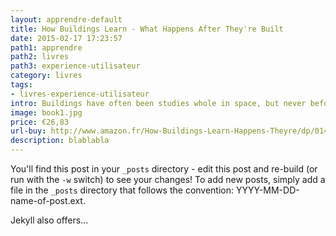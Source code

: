 ```yaml
---
layout: apprendre-default
title: How Buildings Learn - What Happens After They're Built
date: 2015-02-17 17:23:57
path1: apprendre
path2: livres
path3: experience-utilisateur
category: livres
tags: 
- livres-experience-utilisateur
intro: Buildings have often been studies whole in space, but never before have they been studied whole in time.
image: book1.jpg
price: €26,83
url-buy: http://www.amazon.fr/How-Buildings-Learn-Happens-Theyre/dp/0140139966
description: blablabla
---
```


You'll find this post in your `_posts` directory - edit this post and re-build (or run with the `-w` switch) to see your changes!
To add new posts, simply add a file in the `_posts` directory that follows the convention: YYYY-MM-DD-name-of-post.ext.

Jekyll also offers...